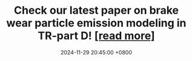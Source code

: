 ---
title: "Check our latest paper on brake wear particle emission modeling in TR-part D! <a href='https://doi.org/10.1016/j.trd.2024.104541'>[read more]</a>"
date: 2024-11-29 20:45:00 +0800
---